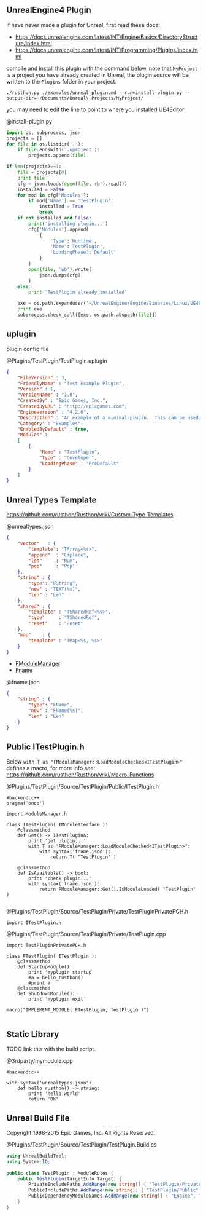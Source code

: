 UnrealEngine4 Plugin
--------------------

If have never made a plugin for Unreal, first read these docs:
* https://docs.unrealengine.com/latest/INT/Engine/Basics/DirectoryStructure/index.html
* https://docs.unrealengine.com/latest/INT/Programming/Plugins/index.html

compile and install this plugin with the command below.
note that `MyProject` is a project you have already created in Unreal,
the plugin source will be written to the `Plugins` folder in your project.

`./rusthon.py ./examples/unreal_plugin.md --run=install-plugin.py --output-dir=~/Documents/Unreal\ Projects/MyProject/`

you may need to edit the line to point to where you installed UE4Editor

@install-plugin.py
```python
import os, subprocess, json
projects = []
for file in os.listdir('.'):
	if file.endswith('.uproject'):
		projects.append(file)

if len(projects)==1:
	file = projects[0]
	print file
	cfg = json.loads(open(file,'rb').read())
	installed = False
	for mod in cfg['Modules']:
		if mod['Name'] == 'TestPlugin':
			installed = True
			break
	if not installed and False:
		print('installing plugin...')
		cfg['Modules'].append(
			{
				'Type':'Runtime', 
				'Name':'TestPlugin', 
				'LoadingPhase':'Default'
			}
		)
		open(file, 'wb').write(
			json.dumps(cfg)
		)
	else:
		print 'TestPlugin already installed'

	exe = os.path.expanduser('~/UnrealEngine/Engine/Binaries/Linux/UE4Editor')
	print exe
	subprocess.check_call([exe, os.path.abspath(file)])

```

uplugin
--------

plugin config file

@Plugins/TestPlugin/TestPlugin.uplugin
```json
{
	"FileVersion" : 3,
	"FriendlyName" : "Test Example Plugin",
	"Version" : 1,
	"VersionName" : "1.0",
	"CreatedBy" : "Epic Games, Inc.",
	"CreatedByURL" : "http://epicgames.com",
	"EngineVersion" : "4.2.0",
	"Description" : "An example of a minimal plugin.  This can be used as a starting point when creating your own plugin.",
	"Category" : "Examples",
	"EnabledByDefault" : true,
	"Modules" :
	[
		{
			"Name" : "TestPlugin",
			"Type" : "Developer",
			"LoadingPhase" : "PreDefault"
		}
	]
}
```


Unreal Types Template
---------------------

https://github.com/rusthon/Rusthon/wiki/Custom-Type-Templates

@unrealtypes.json
```json
{
	"vector"   : {
		"template": "TArray<%s>",
		"append"  : "Emplace",
		"len"     : "Num",
		"pop"     : "Pop"
	},
	"string" : {
		"type": "FString",
		"new" : "TEXT(%s)",
		"len" : "Len"
	},
	"shared" : {
		"template" : "TSharedRef<%s>",
		"type"     : "TSharedRef",
		"reset"    : "Reset"
	},
	"map"    : {
		"template" : "TMap<%s, %s>"
	}
}
```

* [FModuleManager](https://docs.unrealengine.com/latest/INT/API/Runtime/Core/Modules/FModuleManager/index.html)
* [Fname](https://docs.unrealengine.com/latest/INT/API/Runtime/Core/UObject/FName/index.html)


@fname.json
```json
{
	"string" : {
		"type": "FName",
		"new" : "FName(%s)",
		"len" : "Len"
	}
}
```

Public ITestPlugin.h
--------------------

Below `with T as "FModuleManager::LoadModuleChecked<ITestPlugin>"` defines a macro,
for more info see:
https://github.com/rusthon/Rusthon/wiki/Macro-Functions

@Plugins/TestPlugin/Source/TestPlugin/Public/ITestPlugin.h
```rusthon
#backend:c++
pragma('once')

import ModuleManager.h

class ITestPlugin( IModuleIterface ):
	@classmethod
	def Get() -> ITestPlugin&:
		print 'get plugin...'
		with T as "FModuleManager::LoadModuleChecked<ITestPlugin>":
			with syntax('fname.json'):
				return T( "TestPlugin" )

	@classmethod
	def IsAvailable() -> bool:
		print 'check plugin...'
		with syntax('fname.json'):
			return FModuleManager::Get().IsModuleLoaded( "TestPlugin" )


```


@Plugins/TestPlugin/Source/TestPlugin/Private/TestPluginPrivatePCH.h
```rusthon
import ITestPlugin.h
```


@Plugins/TestPlugin/Source/TestPlugin/Private/TestPlugin.cpp
```rusthon
import TestPluginPrivatePCH.h

class FTestPlugin( ITestPlugin ):
	@classmethod
	def StartupModule():
		print 'myplugin startup'
		#a = hello_rusthon()
		#print a
	@classmethod
	def ShutdownModule():
		print 'myplugin exit'

macro("IMPLEMENT_MODULE( FTestPlugin, TestPlugin )")


```


Static Library
--------------
TODO link this with the build script.

@3rdparty/mymodule.cpp
```rusthon
#backend:c++

with syntax('unrealtypes.json'):
	def hello_rusthon() -> string:
		print 'hello world'
		return 'OK'

```

Unreal Build File
-----------------
Copyright 1998-2015 Epic Games, Inc. All Rights Reserved.

@Plugins/TestPlugin/Source/TestPlugin/TestPlugin.Build.cs
```c#
using UnrealBuildTool;
using System.IO;
 
public class TestPlugin : ModuleRules {
	public TestPlugin(TargetInfo Target) {
		PrivateIncludePaths.AddRange(new string[] { "TestPlugin/Private" });
		PublicIncludePaths.AddRange(new string[] { "TestPlugin/Public", "/usr/include/c++/4.9.2/" });
		PublicDependencyModuleNames.AddRange(new string[] { "Engine", "Core" });
	}
}
```
